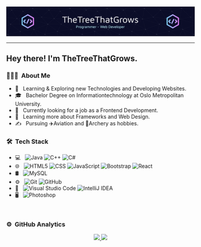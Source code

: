 
![Header](./github-banner.png)
___ 
<h2> Hey there! I'm TheTreeThatGrows.</h2>

<h3> 👨🏻‍💻 &nbsp;About Me </h3>

- 🤔 &nbsp; Learning & Exploring new Technologies and Developing Websites.
- 🎓 &nbsp; Bachelor Degree on Informationtechnology at Oslo Metropolitan University.
- 💼 &nbsp; Currently looking for a job as a Frontend Development.
- 🌱 &nbsp; Learning more about Frameworks and Web Design.
- ✍️ &nbsp; Pursuing ✈️Aviation and 🏹Archery as hobbies.

<h3> 🛠 &nbsp;Tech Stack</h3>

- 💻 &nbsp;
  ![Java](https://img.shields.io/badge/-Java-333333?style=flat&logo=Java&logoColor=007396)
  ![C++](https://img.shields.io/badge/-C++-333333?style=flat&logo=C%2B%2B&logoColor=00599C)
  ![C#](https://img.shields.io/badge/-C%23-333333?style=flat&logo=c&logoColor=00599C)
- 🌐 &nbsp;
  ![HTML5](https://img.shields.io/badge/-HTML5-333333?style=flat&logo=HTML5)
  ![CSS](https://img.shields.io/badge/-CSS-333333?style=flat&logo=CSS3&logoColor=1572B6)
  ![JavaScript](https://img.shields.io/badge/-JavaScript-333333?style=flat&logo=javascript)
  ![Bootstrap](https://img.shields.io/badge/-Bootstrap-333333?style=flat&logo=bootstrap&logoColor=563D7C)
  ![React](https://img.shields.io/badge/-React-333333?style=flat&logo=react)
- 🛢 &nbsp;
  ![MySQL](https://img.shields.io/badge/-MySQL-333333?style=flat&logo=mysql)
- ⚙️ &nbsp;
  ![Git](https://img.shields.io/badge/-Git-333333?style=flat&logo=git)
  ![GitHub](https://img.shields.io/badge/-GitHub-333333?style=flat&logo=github)
- 🔧 &nbsp;
  ![Visual Studio Code](https://img.shields.io/badge/-Visual%20Studio%20Code-333333?style=flat&logo=visual-studio-code&logoColor=007ACC)
  ![IntelliJ IDEA](https://img.shields.io/badge/-IntelliJ%20IDEA-333333?style=flat&logo=intellijidea)
- 🖥 &nbsp;
  ![Photoshop](https://img.shields.io/badge/-Photoshop-333333?style=flat&logo=adobe-photoshop)
<br/>

### ⚙️ &nbsp;GitHub Analytics

<p align="center">
<a href="https://github.com/TheTreeThatGrows">
  <img height="180em" src="https://github-readme-stats-eight-theta.vercel.app/api?username=TheTreeThatGrows&show_icons=true&theme=radical&include_all_commits=true&count_private=true"/>
  <img height="180em" src="https://github-readme-stats-eight-theta.vercel.app/api/top-langs/?username=TheTreeThatGrows&layout=compact&langs_count=8&theme=radical"/>
</a>
  <script src="https://tryhackme.com/badge/1266824">
    
  </script>
</p>

<br/>
